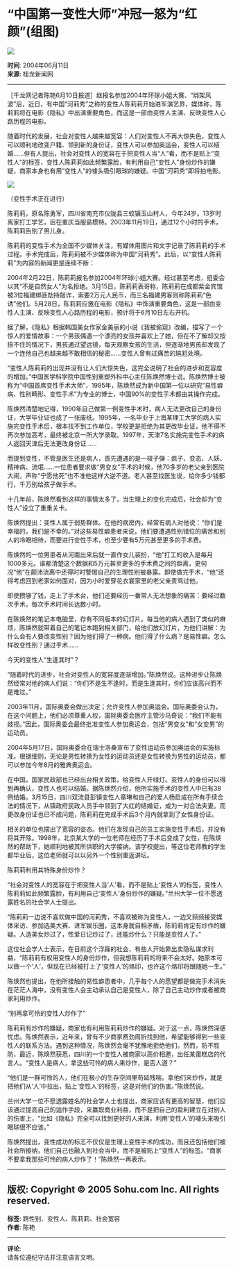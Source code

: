# “中国第一变性大师”冲冠一怒为“红颜”(组图)

![](https://photo.sohu.com/2004/06/11/60/Img220486083.jpg)

**时间**: 2004年06月11日  
**来源**: 桂龙新闻网  

---

［千龙网记者陈艳6月10日报道］继报名参加2004年环球小姐大赛、“绑架风波”后，近日，有中国“河莉秀”之称的变性人陈莉莉开始进军演艺界，媒体称，陈莉莉将在电影《隐私》中出演重要角色，而这是一部由变性人主演、反映变性人心路历程的电影。

随着时代的发展，社会对变性人越来越宽容：人们对变性人不再大惊失色，变性人可以顺利地改变户籍、领到新的身份证，变性人可以参加奥运会，变性人可以结婚……但有人提出，社会对变性人的宽容在于把变性人当“人”看，而不是贴上“变性人”的标签，变性人陈莉莉如此频繁露脸，有利用自己“变性人”身份炒作的嫌疑，商家本身也有用“变性人”的噱头吸引眼球的嫌疑。中国“河莉秀”即将拍电影。

![](https://photo.sohu.com/2004/06/11/60/Img220486084.jpg)

（变性手术正在进行）

陈莉莉，原名陈勇军，四川省南充市仪陇县三蛟镇玉山村人，今年24岁。13岁时离家打工学艺，后在重庆当服装模特。2003年11月19日，通过12个小时的手术，陈莉莉告别了男儿身。

陈莉莉的变性手术为全国不少媒体关注，有媒体用图片和文字记录了陈莉莉的手术过程。手术完成后，陈莉莉被不少媒体称为中国“河莉秀”。此后，以“变性人陈莉莉”为内容的新闻更是连续不断：

2004年2月22日，陈莉莉报名参加2004年环球小姐大赛。经过甚至考虑，组委会以其“不是自然女人”为名拒绝。3月15日，陈莉莉表哥称，陈莉莉在成都紫金宾馆被3位福建绑匪劫持敲诈，索要2万元人民币，而三名福建男客则称陈莉莉“色诱”他们。5月28日，陈莉莉应邀在电影《隐私》中饰演重要角色，这是一部由变性人主演、反映变性人心路历程的电影，预计将于6月10日左右开机。

据了解，《隐私》根据韩国美女作家金美丽的小说《我被偷窥》改编，描写了一个惊人的爱情故事：一个男孩偶遇一个漂亮的女孩并喜欢上了她，但在不了解却又按捺不住的情况下，男孩通过望远镜，每天观察女孩的生活，但逐渐地男孩却发现了一个连他自己也越来越不敢相信的秘密……变性人曾有过痛苦的尴尬处境。

“变性人陈莉莉的出现并没有让人们大惊失色，这完全说明了社会的进步和宽容度的增加。”中国医学科学院中国性别重塑外科中心主任陈焕然博士说。陈焕然博士被称为“中国首席变性手术大师”，1995年，陈焕然成为新中国第一位以研究“易性癖病、性别畸形、变性手术”为专业的博士，中国90%的变性手术都由其操作完成。

陈焕然清楚地记得，1990年自己做第一例变性手术时，病人无法更改自己的身份证，大学毕业证也成了一张废纸。1995年，一名毕业于上海某理工大学的病人实施完变性手术后，根本找不到工作单位，学校更是拒绝为其更改毕业证，他不得不再次参加高考，最终被北京一所大学录取。1997年，天津7名实施完变性手术的病人返回天津后无法更改身份证……

而提到变性，不管是医生还是病人，首先遭遇的是一梭子弹：疯子、变态、人妖、精神病、流氓……一位患者要求做“男变女”手术的时候，他70多岁的老父亲到医院大闹，声称“宁愿他死”也不准他这样大逆不道。老人甚至找医生说，给你多少钱都行，千万别给孩子做手术。

十几年前，陈焕然看到这样的事情太多了，当生理上的变化完成后，社会却为“变性人”设立了重重关卡。

陈焕然提出：变性人属于弱势群体。在他的病房内，经常有病人对他说：“你们是幸福的，我们是不幸的。”对这些易性癖患者来说，他们要遭遇性别错位的痛苦和别人的冷眼相待，而要进行变性手术，也至少要有5万元甚至更多的手术费。

陈焕然的一位男患者从河南出来后就一直作女儿装扮，“他”打工的收入是每月1000多元。谁都清楚这个数据和5万元甚至更多的手术费之间的距离，更何况“他”在颠沛流离中还得时时警惕自己的生理性别被暴露。即使做完手术，“他”还得考虑回到老家如何面对，因为小时爱穿花衣裳家里的老父亲责骂过他。

即使攒够了钱，走上了手术台，他们还要经历一番常人无法想象的痛苦：要经过数次手术，每次手术时间长达数小时。

在陈焕然的笔记本电脑里，存有不同版本的幻灯片。每当他的病人遇到了类似的麻烦，陈焕然就带着自己的笔记本跑到相关部门，给他们放幻灯片，为他们讲解：为什么会有人要改变性别？因为他们得了一种病。他们得了什么病？是易性癖。怎么样改变性别？通过手术……

今天的变性人“生逢其时”？

“随着时代的进步，社会对变性人的宽容度逐渐增加。”陈焕然说。这种进步让陈焕然经常对他的病人们说：“你们不是生不逢时，而是生逢其时，你们应该高兴而不是难过。”

2003年11月，国际奥委会做出决定；允许变性人参加奥运会。国际奥委会认为，在这个问题上，他们必须尊重人权，国际奥委会医疗主管沙马奇说：“我们不能有歧视。”因此，国际奥委会最终批准变性人参加奥运会，包括“男变女”和“女变男”的运动员。

2004年5月17日，国际奥委会在瑞士洛桑宣布了变性运动员参加奥运会的实施标准。根据细则，无论是男性转换为女性的运动员还是女性转换为男性的运动员，都可以参加今年8月的雅典奥运会。

在中国，国家民政部也已经出台相关政策，给变性人开绿灯。变性人的身份可以得到再确认，变性人也可以结婚。据陈焕然介绍，他所实施手术的变性人中已有38例结婚。3月15日，四川双流县彭镇变性人章琳和自己的爱人杨启成在所有手续合法的情况下，从镇政府民政人员手中领到了大红的结婚证，成为一对合法夫妻。而更改身份证也已不成问题，陈莉莉在完成手术后3个月内就拿到了女性身份证。

相关的单位也摆出了宽容的姿态。他们在发现自己的员工实施变性手术后，并没有将其开除。1998年，北京某大学的一位老师在经历了手术后变成了女性，在陈焕然的帮助下，她顺利地被其所供职的大学接纳。该学校提出，等这位老师教的学生都毕业后，这位老师就可以以另外一个性别重返讲坛。

陈莉莉利用其特殊身份炒作？

“社会对变性人的宽容在于把变性人当‘人’看，而不是贴上‘变性人’的标签，变性人陈莉莉如此频繁露脸，有利用自己‘变性人’身份炒作的嫌疑。”兰州大学一位不愿透露姓名的社会学人士提出。

“陈莉莉一边说不喜欢做中国的河莉秀，不喜欢被称为变性人，一边又频频接受媒体采访、参加选美大赛、进军娱乐圈，这本身就自相矛盾，陈莉莉肯定有炒作的嫌疑。人造美女炒过了，性爱日记炒过了，还能炒什么？只能是变性人了。”

这位社会学人士表示，在目前这个浮躁的社会，有些人开始靠出卖隐私谋求利益，“陈莉莉有权用变性人的身份炒作，但我想陈莉莉的将来不会太好。她原本可以做一个‘人’，但现在已经被打上了‘变性人’的烙印，也许这个烙印将跟随她一生。”

陈焕然也提出，在他所接触的易性癖患者中，几乎每个人的愿望都是做完手术消失在茫茫人海中，没有变性人会主动承认自己是变性人，除了自己主动炒作或者被商家利用炒作。

“别再拿可怜的变性人炒作了”

陈莉莉有炒作的嫌疑，商家也有利用陈莉莉炒作的嫌疑。对于这一点，陈焕然深感忧虑。陈焕然表示，近年来，曾有不少商家费劲周折找到他，希望能够得到一些变性人的联系方法。遇到这种情况，陈焕然会毫不犹豫地拒绝他们。然而，防不胜防，最近，陈焕然获悉，四川的一个变性人被商家以高价相邀，出任某蛋糕店的代言人。“变性人是病人，拿这些可怜的病人来炒作，是否人道？”

“他们是一群可怜的人，他们在极小的生存空间里苟延残喘。拿他们来炒作，就是把他们从‘人’中拉出，贴上‘变性人’的标签，这是对他们的伤害。”陈焕然说。

兰州大学一位不愿透露姓名的社会学人士也提出，商家应该有更高的智慧，他们应该通过提高自己的运作手段，来赢取商业利益，而不是把自己的盈利建立在对别人的伤害上，“比如《隐私》完全可以找到更好的人来演，利用‘变性人’的噱头来吸引眼球很不应该。”

陈焕然提出，变性成功的标志不仅仅是生理上变性手术的成功，而且还包括他们被社会所接纳，他们自己也融入到社会当中，而不是被贴上“变性人”的标签。“商家不要拿我那些可怜的病人炒作了！”陈焕然一再表示。

---

**版权**: Copyright © 2005 Sohu.com Inc. All rights reserved.  
--- 

**标签**: 跨性别、变性人、陈莉莉、社会宽容  
**作者**: 陈艳  

--- 

**评论**:  
请各位遵纪守法并注意语言文明。